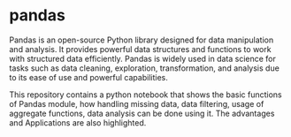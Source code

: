 # pandas
Pandas is an open-source Python library designed for data manipulation and analysis. It provides powerful data structures and functions to work with structured data efficiently. 
Pandas is widely used in data science for tasks such as data cleaning, exploration, transformation, and analysis due to its ease of use and powerful capabilities.

This repository contains a python notebook that shows the basic functions of Pandas module, how handling missing data, data filtering, usage of aggregate functions, data analysis can be done using it. The advantages and Applications are also highlighted.


